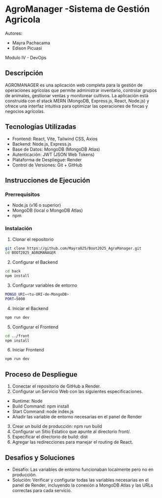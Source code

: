 # AgroManager -Sistema de Gestión Agricola
Autores:
  - Mayra Pachacama
  - Edison Picuasi

Modulo IV - DevOps
## Descripción
AGROMANAGER es una aplicación web completa para la gestión de operaciones agrícolas que permite administrar inventario, controlar grupos de animales, gestionar ventas y monitorear cultivos. La aplicación está construida con el stack MERN (MongoDB, Express.js, React, Node.js) y ofrece una interfaz intuitiva para optimizar las operaciones de fincas y negocios agrícolas.
## Tecnologías Utilizadas
  - Frontend: React, Vite, Tailwind CSS, Axios
  - Backend: Node.js, Express.js
  - Base de Datos: MongoDB (MongoDB Atlas)
  - Autenticación: JWT (JSON Web Tokens)
  - Plataforma de Despliegue: Render
  - Control de Versiones: Git + GitHub
## Instrucciones de Ejecución
### Prerrequisitos
  - Node.js (v16 o superior)
  - MongoDB (local o MongoDB Atlas)
  - npm
### Instalación
1. Clonar el repositorio
```bash
git clone https://github.com/Mayra025/Boot2025_AgroManager.git
cd BOOT2025_AGROMANAGER
```
2. Configurar el Backend
```bash
cd back
npm install
```
3. Configurar variables de entorno
```bash
MONGO_URI=<tu-URI-de-MongoDB>
PORT=5000
```
4. Iniciar el Backend
```bash
npm run dev
```
5. Configurar el Frontend
```bash
cd ../front
npm install
```
6. Iniciar Frontend
```bash
npm run dev
```
## Proceso de Despliegue
1. Conectar el repositorio de GitHub a Render.
2. Configurar un Servicio Web con las siguientes especificaciones.
  - Runtime: Node
  - Build Command: npm install
  - Start Command: node index.js
  - Añadir las variable de entorno necesarias en el panel de Render
3. Crear un build de producción: npm run build
4. Configurar un Sitio Estatico que apunte al directorio front/.
5. Especificar el directorio de build: dist
6. Agregar las redirecciones para manejar el routing de React.
## Desafios y Soluciones
- Desafío: Las variables de entorno funcionaban localmente pero no en producción.
- Solución: Verificar y configurar todas las variables necesarias en el panel de Render, incluyendo la conexión a MongoDB Atlas y las URLs correctas para cada servicio.
